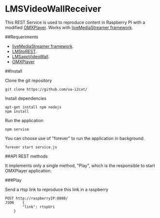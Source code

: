 # LMSVideoWallReceiver

This REST Service is used to reproduce content in Raspberry PI with a modified [OMXPlayer](https://github.com/ua-i2cat/omxplayer). 
Works with [liveMediaStreamer framework](https://github.com/ua-i2cat/liveMediaStreamer). 


##Requeriments

- [liveMediaStreamer framework](https://github.com/ua-i2cat/liveMediaStreamer).
- [LMStoREST](https://github.com/ua-i2cat/LMStoREST).
- [LMSappVideoWall](https://github.com/ua-i2cat/LMSappVideoWall).
- [OMXPlayer](https://github.com/ua-i2cat/omxplayer)

##Install

Clone the git repository
```
git clone https://github.com/ua-i2cat/

```

Install dependencies
```
apt-get install npm nodejs
npm install

```

Run the application
```
npm service

```
You can choose use of "forever" to run the application in background.
```
forever start service.js
```


##API REST methods

It implements only a single method, "Play", which is the responsible to start OMXPlayer application.

###Play

Send a rtsp link to reproduce this link in a raspberry
```
POST http://raspberryIP:8080/
JSON	{
		"link": rtspUri
	}
```



